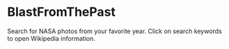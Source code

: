 # BlastFromThePast
Search for NASA photos from your favorite year.  Click on search keywords to open Wikipedia information.
